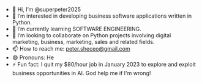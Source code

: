- 👋 Hi, I’m @superpeter2025
- 👀 I’m interested in developing business software applications written in Python.
- 🌱 I’m currently learning SOFTWARE ENGINEERING.
- 💞️ I’m looking to collaborate on Python projects involving digital marketing, business, marketing, sales and related fields.
- 📫 How to reach me: peter.sheceo@gmail.com
- 😄 Pronouns: He
- ⚡ Fun fact: I quit my $80/hour job in January 2023 to explore and exploit business opportunities in AI. God help me if I'm wrong!

<!---
superpeter2025/superpeter2025 is a ✨ special ✨ repository because its `README.md` (this file) appears on your GitHub profile.
You can click the Preview link to take a look at your changes.
--->
